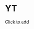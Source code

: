 # YT




[Click to add](sidestore://source?url=[https://github.com/Dohlynx/YT/blob/main/sidestore.json])
